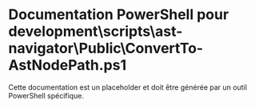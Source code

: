 # Documentation PowerShell pour development\scripts\ast-navigator\Public\ConvertTo-AstNodePath.ps1

Cette documentation est un placeholder et doit être générée par un outil PowerShell spécifique.

